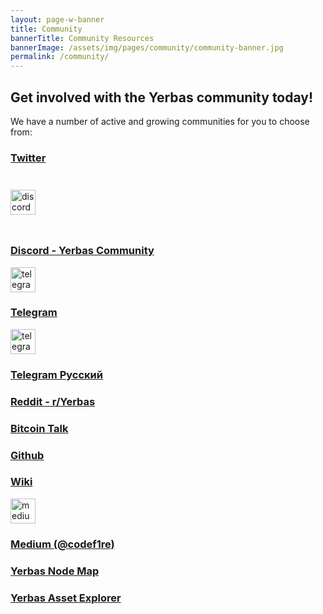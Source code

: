 ```yaml
---
layout: page-w-banner
title: Community
bannerTitle: Community Resources
bannerImage: /assets/img/pages/community/community-banner.jpg
permalink: /community/
---
```


<div class="page-content">
  <div class="wrapper text-center">
    <h2>Get involved with the Yerbas community today!</h2>
    <p>We have a number of active and growing communities for you to choose from:</p>
    <div class="flex flex-wrap pt-16 pb-32 m-auto" style="max-width: 800px;">
      <div class="w-1/2 sm:w-1/4 mb-8">
        <a href="https://twitter.com/Yerbas_Endeavor" target="_blank">
          <div class="mb-6 py-4 px-5 inline-block rounded-full bg-grey hover:bg-grey-dark">
            <i class="zmdi zmdi-twitter text-5xl text-white"></i>
          </div>
        </a>
        <h3><a href="https://twitter.com/Yerbas_Endeavor" target="_blank">Twitter</a></h3>
      </div>
      <div class="w-1/2 sm:w-1/4 mb-8">
        <a href="https://discord.gg/XGEp2cKSKF" target="_blank">
          <div class="mb-6 px-5 inline-block rounded-full bg-grey hover:bg-grey-dark" style="padding-top: 1.75em;padding-bottom: 1.75em;">
            <img style="width:40px;" src="{{"/assets/img/pages/community/discord.png"}}" alt="discord 1"/>
          </div>
        </a>
        <h3><a href="https://discord.gg/XGEp2cKSKF" target="_blank">Discord - Yerbas Community</a></h3>
      </div>
      <div class="w-1/2 sm:w-1/4 mb-8">
        <a href="https://t.me/Yerbas420" target="_blank">
          <div class="mb-6 py-5 px-5 inline-block rounded-full bg-grey hover:bg-grey-dark">
            <img style="width:40px;" src="{{"/assets/img/pages/community/telegram.png"}}" alt="telegram"/>
          </div>
        </a>
        <h3><a href="https://t.me/Yerbas420" target="_blank">Telegram</a></h3>
      </div>
      <div class="w-1/2 sm:w-1/4 mb-8">
        <a href="https://t.me/yerbas_ru/4" target="_blank">
          <div class="mb-6 py-5 px-5 inline-block rounded-full bg-grey hover:bg-grey-dark">
            <img style="width:40px;" src="{{"/assets/img/pages/community/telegram.png"}}" alt="telegram"/>
          </div>
        </a>
        <h3><a href="https://t.me/yerbas_ru/4" target="_blank">Telegram Русский</a></h3>
      </div>
      <div class="w-1/2 sm:w-1/4 mb-8">
        <a href="https://www.reddit.com/r/Yerbas/" target="_blank">
          <div class="mb-6 py-4 px-5 inline-block rounded-full bg-grey hover:bg-grey-dark">
            <i class="zmdi zmdi-reddit text-5xl text-white"></i>
          </div>
        </a>
        <h3><a href="https://www.reddit.com/r/Yerbas/" target="_blank">Reddit - r/Yerbas</a></h3>
      </div>
      <div class="w-1/2 sm:w-1/4 mb-8">
        <a href="https://bitcointalk.org/index.php?topic=5398223.msg60105817#msg60105817" target="_blank">
          <div class="mb-6 py-4 px-5 inline-block rounded-full bg-grey hover:bg-grey-dark">
            <i class="zmdi zmdi-comments text-5xl text-white"></i>
          </div>
        </a>
        <h3><a href="https://bitcointalk.org/index.php?topic=5398223.msg60105817#msg60105817" target="_blank">Bitcoin Talk</a></h3>
      </div>
      <div class="w-1/2 sm:w-1/4 mb-8">
        <a href="https://github.com/The-Yerbas-Endeavor/Yerbas" target="_blank">
          <div class="mb-6 py-4 px-5 inline-block rounded-full bg-grey hover:bg-grey-dark">
            <i class="zmdi zmdi-github text-5xl text-white"></i>
          </div>
        </a>
        <h3><a href="https://github.com/The-Yerbas-Endeavor/Yerbas" target="_blank">Github</a></h3>
      </div>
      <div class="w-1/2 sm:w-1/4 mb-8">
        <a href="https://wiki.yerbas.org/" target="_blank">
          <div class="mb-6 py-4 px-5 inline-block rounded-full bg-grey hover:bg-grey-dark">
            <i class="zmdi zmdi-wikipedia text-5xl text-white"></i>
          </div>
        </a>
        <h3><a href="https://wiki.yerbas.org/" target="_blank">Wiki</a></h3>
      </div>
      <div class="w-1/2 sm:w-1/4 mb-8">
        <a href="https://medium.com/@codef1re" target="_blank">
          <div class="mb-6 py-6 px-5 inline-block rounded-full bg-grey hover:bg-grey-dark">
            <img style="width:40px;" src="{{"/assets/img/pages/community/medium.png"}}" alt="medium"/>
          </div>
        </a>
        <h3><a href="https://medium.com/@codef1re" target="_blank">Medium (@codef1re)</a></h3>
      </div>
      <div class="w-1/2 sm:w-1/4 mb-8">
        <a href="http://www.yerbasnodes.com/" target="_blank">
          <div class="mb-6 py-4 px-5 inline-block rounded-full bg-grey hover:bg-grey-dark">
            <i class="zmdi zmdi-chart text-5xl text-white"></i>
          </div>
        </a>
        <h3><a href="http://www.yerbasnodes.com/" target="_blank">Yerbas Node Map</a></h3>
      </div>
      <div class="w-1/2 sm:w-1/4 mb-8">
        <a href="https://www.assetsexplorer.yerbas.com/" target="_blank">
          <div class="mb-6 py-4 px-5 inline-block rounded-full bg-grey hover:bg-grey-dark">
            <i class="zmdi zmdi-view-list-alt text-5xl text-white"></i>
          </div>
        </a>
        <h3><a href="https://www.assetsexplorer.yerbas.com/" target="_blank">Yerbas Asset Explorer</a></h3>
      </div>
    </div>
  </div>
</div>
